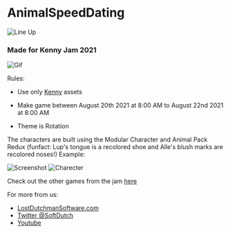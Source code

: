 # AnimalSpeedDating

![Line Up](https://img.itch.zone/aW1nLzY4OTA1NTcucG5n/original/kPDm2j.png)

### Made for Kenny Jam 2021

![Gif](https://img.itch.zone/aW1nLzY3OTQ1NDEuZ2lm/original/F%2FxaEn.gif)

Rules:

* Use only [Kenny](https://kenney.nl/) assets

* Make game between August 20th 2021 at 8:00 AM to August 22nd 2021 at 8:00 AM

* Theme is Rotation


The characters are built using the Modular Character and Animal Pack Redux 
(funfact: Lup's tongue is a recolored shoe and Alle's blush marks are recolored noses!)
Example:

![Screenshot](https://img.itch.zone/aW1hZ2UvMTE2NzY0NC82Nzk0NTI2LnBuZw==/original/25KtD6.png)
![Charecter](https://img.itch.zone/aW1nLzY3OTQ1NTgucG5n/original/G4JqhY.png)

Check out the other games from the jam [here](https://itch.io/jam/kenney-jam-2021/entries)

For more from us:
* [LostDutchmanSoftware.com](http://lostdutchmansoftware.com/)
* [Twitter @SoftDutch](https://twitter.com/SoftDutch)
* [Youtube](https://www.youtube.com/channel/UC0DOBzJirr9YCc0CMP7X32g)
